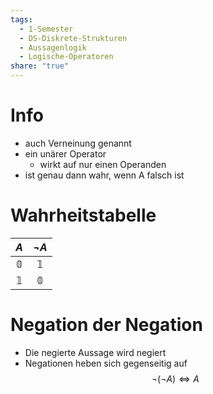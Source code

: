 ```yaml
---
tags:
  - 1-Semester
  - DS-Diskrete-Strukturen
  - Aussagenlogik
  - Logische-Operatoren
share: "true"
---
```

# Info
- auch Verneinung genannt
- ein unärer Operator
	- wirkt auf nur einen Operanden
- ist genau dann wahr, wenn A falsch ist

# Wahrheitstabelle
|     $A$      |  $\lnot A$   |
|:------------:|:------------:|
| $\mathbb{0}$ | $\mathbb{1}$ |
| $\mathbb{1}$ | $\mathbb{0}$ |

# Negation der Negation
- Die negierte Aussage wird negiert
- Negationen heben sich gegenseitig auf
$$\lnot (\lnot A) \Leftrightarrow A$$
